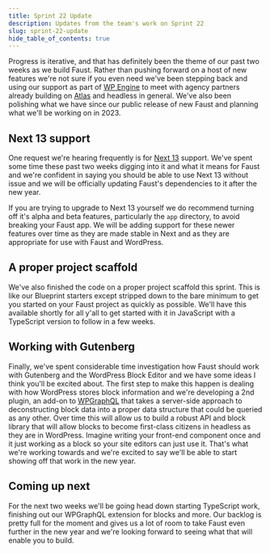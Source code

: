 ```yaml
---
title: Sprint 22 Update
description: Updates from the team's work on Sprint 22
slug: sprint-22-update
hide_table_of_contents: true
---
```


Progress is iterative, and that has definitely been the theme of our past two weeks as we build Faust. Rather than pushing forward on a host of new features we're not sure if you even need we've been stepping back and using our support as part of [WP Engine](https://wpengine.com) to meet with agency partners already building on [Atlas](https://wpengine.com/atlas/) and headless in general. We've also been polishing what we have since our public release of new Faust and planning what we'll be working on in 2023.

<!--truncate-->

## Next 13 support

One request we're hearing frequently is for [Next 13](https://nextjs.org/blog/next-13) support. We've spent some time these past two weeks digging into it and what it means for Faust and we're confident in saying you should be able to use Next 13 without issue and we will be officially updating Faust's dependencies to it after the new year.

If you are trying to upgrade to Next 13 yourself we do recommend turning off it's alpha and beta features, particularly the `app` directory, to avoid breaking your Faust app. We will be adding support for these newer features over time as they are made stable in Next and as they are appropriate for use with Faust and WordPress.

## A proper project scaffold

We've also finished the code on a proper project scaffold this sprint. This is like our Blueprint starters except stripped down to the bare minimum to get you started on your Faust project as quickly as possible. We'll have this available shortly for all y'all to get started with it in JavaScript with a TypeScript version to follow in a few weeks.

## Working with Gutenberg

Finally, we've spent considerable time investigation how Faust should work with Gutenberg and the WordPress Block Editor and we have some ideas I think you'll be excited about. The first step to make this happen is dealing with how WordPress stores block information and we're developing a 2nd plugin, an add-on to [WPGraphQL](https://www.wpgraphql.com) that takes a server-side approach to deconstructing block data into a proper data structure that could be queried as any other. Over time this will allow us to build a robust API and block library that will allow blocks to become first-class citizens in headless as they are in WordPress. Imagine writing your front-end component once and it just working as a block so your site editors can just use it. That's what we're working towards and we're excited to say we'll be able to start showing off that work in the new year.

## Coming up next

For the next two weeks we'll be going head down starting TypeScript work, finishing out our WPGraphQL extension for blocks and more. Our backlog is pretty full for the moment and gives us a lot of room to take Faust even further in the new year and we're looking forward to seeing what that will enable you to build.
